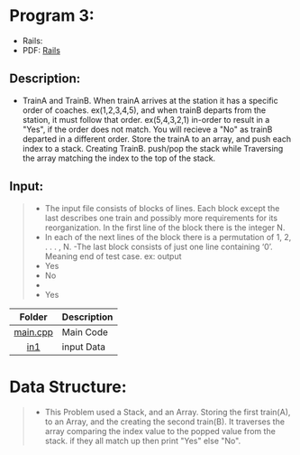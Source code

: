 # Program 3:
- Rails:
- PDF: [Rails](https://onlinejudge.org/external/5/514.pdf)

## Description:
- TrainA and TrainB. When trainA arrives at the station it has a specific order
 of coaches. ex(1,2,3,4,5), and when trainB departs from the station, it must follow
 that order. ex(5,4,3,2,1) in-order to result in a "Yes", if the order does not match.
 You will recieve a "No" as trainB departed in a different order. Store the trainA
 to an array, and push each index to a stack. Creating TrainB. push/pop the stack while
 Traversing the array matching the index to the top of the stack.

## Input:
> - The input file consists of blocks of lines. Each block except the last describes one train and possibly
 more requirements for its reorganization. In the first line of the block there is the integer N.
> - In each of the next lines of the block there is a permutation of 1, 2, . . . , N. 
> -The last block consists of just one line containing ‘0’. Meaning end of test case.
> ex: output
> - Yes
> - No
> - 
> - Yes

| Folder | Description |
| :----: | ----------- |
| [main.cpp](https://github.com/dmreyescoy03/4883-PrgmTech-Reyes-Coy/blob/main/Assignments/P03/main.cpp) | Main Code |
| [in1](https://github.com/dmreyescoy03/4883-PrgmTech-Reyes-Coy/blob/main/Assignments/P03/input) | input Data |

# Data Structure:
>- This Problem used a Stack, and an Array.
> Storing the first train(A), to an Array, and the creating the second train(B).
> It traverses the array comparing the index value to the popped value from the stack.
> if they all match up then print "Yes" else "No". 



